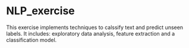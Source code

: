 # NLP_exercise
This exercise implements techniques to calssify text and predict unseen labels. It includes: exploratory data analysis, feature extraction and a classification model.
